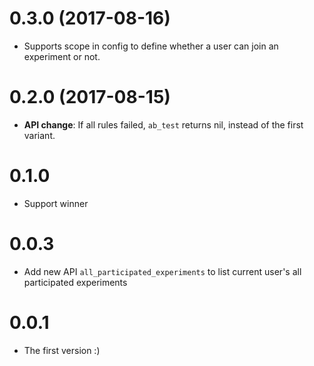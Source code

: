 # 0.3.0 (2017-08-16)
* Supports scope in config to define whether a user can join an experiment or not.

# 0.2.0 (2017-08-15)
* **API change**: If all rules failed, `ab_test` returns nil, instead of the first variant.

# 0.1.0
* Support winner

# 0.0.3
* Add new API `all_participated_experiments` to list current user's all participated experiments

# 0.0.1
* The first version :)